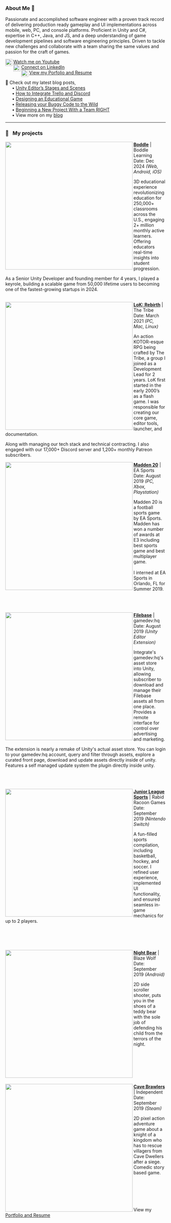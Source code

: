 ### About Me 👋

Passionate and accomplished software engineer with a proven track record of delivering production ready gameplay and UI implementations across mobile, web, PC, and console platforms. Proficient in Unity and C#, expertise in C++, Java, and JS, and a deep understanding of game development pipelines and software engineering principles. Driven to tackle new challenges and collaborate with a team sharing the same values and passion for the craft of games.

[<img align="left" width="22px" src="https://cdn4.iconfinder.com/data/icons/social-media-flat-7/64/Social-media_Youtube-512.png"/>Watch me on Youtube](https://www.youtube.com/@samuelarminana)<br>
[<img align="left" width="22px" src="https://cdn-icons-png.flaticon.com/512/174/174857.png"/>Connect on LinkedIn](https://www.linkedin.com/in/samuelarm/)<br>
[<img align="left" width="22px" src="http://samuelarminana.com/favicon.ico"/>View my Porfolio and Resume](https://samuelarminana.com/)

📝 Check out my latest blog posts,<br>
&ensp;&ensp;&ensp;• [Unity Editor’s Stages and Scenes](https://samuelarminana.com/index.php/2020/09/28/unity-editors-stages-and-scenes/)<br>
&ensp;&ensp;&ensp;• [How to Integrate Trello and Discord](https://samuelarminana.com/index.php/2020/01/22/how-to-integrate-trello-and-discord/)<br>
&ensp;&ensp;&ensp;• [Designing an Educational Game](https://samuelarminana.com/index.php/2019/11/12/designing-an-educational-game/)<br>
&ensp;&ensp;&ensp;• [Releasing your Buggy Code to the Wild](https://samuelarminana.com/index.php/2019/07/18/releasing-your-buggy-code-to-the-wild/)<br>
&ensp;&ensp;&ensp;• [Beginning a New Project With a Team RIGHT](https://samuelarminana.com/index.php/2019/07/06/beginning-a-new-project-with-a-team-right/)<br>
&ensp;&ensp;&ensp;• View more on my [blog](https://samuelarminana.com/index.php/blog/)

---
### 💾 &ensp;My projects
[<img src="https://samuelarminana.com/wp-content/uploads/2022/01/14240a2fb-55b2-41d6-a273-708220777a39.png" align="left" width="400px"/> 
](https://boddlelearning.com/)

<b>[Boddle](https://play.boddlelearning.com/)</b> | Boddle Learning<br>
Date: Dec 2024 <i>(Web, Android, iOS)</i>

3D educational experience revolutionizing education for 250,000+ classrooms across the U.S., engaging 2+ million monthly active learners. Offering educators real-time insights into student progression.

As a Senior Unity Developer and founding member for 4 years, I played a keyrole, building a scalable game from 50,000 lifetime users to becoming one of the fastest-growing startups in 2024.
<br><br>

<img src="https://samuelarminana.com/wp-content/uploads/2021/03/Walking.jpg" align="left" width="400px"/> 

<b>[LoK: Rebirth](https://thetribedevs.com/)</b> | The Tribe<br>
Date: March 2021 <i>(PC, Mac, Linux)</i>

An action KOTOR-esque RPG being crafted by The Tribe, a group I joined as a Development Lead for 2 years. LoK first started in the early 2000’s as a flash game. I was responsible for creating our core game, editor tools, launcher, and documentation. 

Along with managing our tech stack and technical contracting. I also engaged with our 17,000+ Discord server and 1,200+ monthly Patreon subscribers. 

<img src="https://samuelarminana.com/wp-content/uploads/2019/07/mahomes.jpg" align="left" width="400px"/> 

<b>[Madden 20](https://www.ea.com/games/madden-nfl/madden-nfl-20)</b> | EA Sports<br>
Date: August 2019 <i>(PC, Xbox, Playstation)</i>

Madden 20 is a football sports game by EA Sports. Madden has won a number of awards at E3 including best sports game and best multiplayer game.
<br/>
<br/>
I interned at EA Sports in Orlando, FL for Summer 2019.
<br/>
<br/>
<br/>
<br/>


<img src="https://samuelarminana.com/wp-content/uploads/2019/09/home.png" align="left" width="400px"/> 

<b>[Filebase](https://gamedevhq.com/filebase/)</b> | gamedev:hq<br>
Date: August 2019 <i>(Unity Editor Extension)</i>

Integrate's gamedev:hq's asset store into Unity, allowing subscriber to download and manage their Filebase assets all from one place. Provides a remote interface for control over advertising and marketing.

The extension is nearly a remake of Unity's actual asset store. You can login to your gamedev:hq account, query and filter through assets, explore a curated front page, download and update assets directly inside of unity. Features a self managed update system the plugin directly inside unity.
<br/>
<br/>
<br/>
<br/>


<img src="https://samuelarminana.com/wp-content/uploads/2018/11/4-1.jpg" align="left" width="400px"/> 

<b>[Junior League Sports](https://www.shop4megastore.com/nintendo-switch-games/junior-league-sports-collection-nintendo-switch-game)</b> | Rabid Racoon Games<br>
Date: September 2019 <i>(Nintendo Switch)</i>

A fun-filled sports compilation, including basketball, hockey, and soccer. I refined user experience, implemented UI functionality, and ensured seamless in-game mechanics for up to 2 players.
<br/>
<br/>
<br/>
<br/>
<br/>


<img src="https://samuelarminana.com/wp-content/uploads/2018/11/3.png" align="left" width="400px"/> 

<b>[Night Bear](https://play.google.com/store/apps/details?id=com.blazewolf.beargame)</b> | Blaze Wolf<br>
Date: September 2019 <i>(Android)</i>

2D side scroller shooter, puts you in the shoes of a teddy bear with the sole job of defending his child from the terrors of the night.<br/>
<br/>
<br/>
<br/>
<br/>
<br/>
<br/>

<img src="https://samuelarminana.com/wp-content/uploads/2018/11/ss_205e2ce531240570866bf64c08f0f0ee4889d1dc.600x338.jpg" align="left" width="400px"/> 

<b>[Cave Brawlers](https://store.steampowered.com/app/731500/Cave_Brawlers/)</b> | Independent<br>
Date: September 2019 <i>(Steam)</i>

2D pixel action adventure game about a knight of a kingdom who has to rescue villagers from Cave Dwellers after a siege. Comedic story based game.<br/>
<br/>
<br/>
<br/>
<br/>
<br/>

View my [Portfolio and Resume](https://samuelarminana.com/index.php/blog/)
